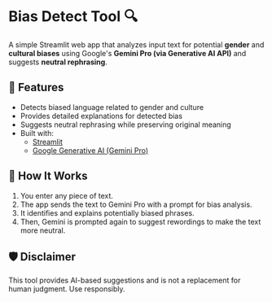 # Bias Detect Tool 🔍

A simple Streamlit web app that analyzes input text for potential **gender** and **cultural biases** using Google's **Gemini Pro (via Generative AI API)** and suggests **neutral rephrasing**.

## 🚀 Features

- Detects biased language related to gender and culture
- Provides detailed explanations for detected bias
- Suggests neutral rephrasing while preserving original meaning
- Built with:
  - [Streamlit](https://streamlit.io/)
  - [Google Generative AI (Gemini Pro)](https://makersuite.google.com/app)

## 🧠 How It Works

1. You enter any piece of text.
2. The app sends the text to Gemini Pro with a prompt for bias analysis.
3. It identifies and explains potentially biased phrases.
4. Then, Gemini is prompted again to suggest rewordings to make the text more neutral.

## 🛡️ Disclaimer

This tool provides AI-based suggestions and is not a replacement for human judgment. Use responsibly.
